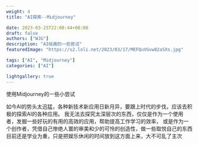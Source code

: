 ```yaml
---
weight: 4
title: "AI探索--Midjourney"

date: 2023-03-25T22:08:44+08:00
draft: false
authors: ["WJG"]
description: "AI绘画的一些尝试"
featuredImage: "https://s2.loli.net/2023/03/17/MEFQuVGvw82aSXs.jpg"

tags: ["AI", "Midjourney"]
categories: ["AI"]

lightgallery: true
---
```



使用Midjourney的一些小尝试
<!--more-->

如今AI的势头太迅猛，各种新技术新应用日新月异，要跟上时代的步伐，应该去积极的探索AI的各种应用。
我无法去探究太深层次的东西，仅仅是作为一个使用者，发掘一些好玩的有用的高效的应用，帮助提高工作学习的效率，
或是作为一个创作者，凭借自己惨绝人寰的审美和少的可怜的创造性，做一些取悦自己的东西
目前还是学业为重，只是把娱乐休闲的时间放到这方面上来，大不可乱了主次


